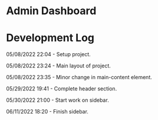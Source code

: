 # Admin Dashboard

# Development Log

05/08/2022 22:04 - Setup project.

05/08/2022 23:24 - Main layout of project.

05/08/2022 23:35 - Minor change in main-content element.

05/29/2022 19:41 - Complete header section.

05/30/2022 21:00 - Start work on sidebar.

06/11/2022 18:20 - Finish sidebar.